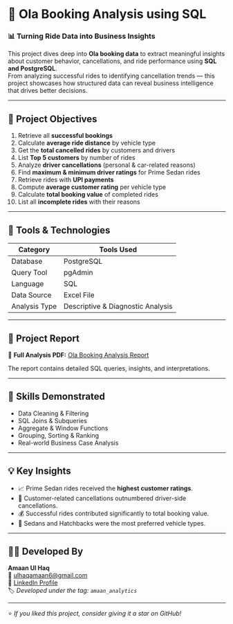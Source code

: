 # 🚖 Ola Booking Analysis using SQL  

### 📊 Turning Ride Data into Business Insights  

This project dives deep into **Ola booking data** to extract meaningful insights about customer behavior, cancellations, and ride performance using **SQL and PostgreSQL**.  
From analyzing successful rides to identifying cancellation trends — this project showcases how structured data can reveal business intelligence that drives better decisions.  

---

## 🧠 Project Objectives  

1. Retrieve all **successful bookings**  
2. Calculate **average ride distance** by vehicle type  
3. Get the **total cancelled rides** by customers and drivers  
4. List **Top 5 customers** by number of rides  
5. Analyze **driver cancellations** (personal & car-related reasons)  
6. Find **maximum & minimum driver ratings** for Prime Sedan rides  
7. Retrieve rides with **UPI payments**  
8. Compute **average customer rating** per vehicle type  
9. Calculate **total booking value** of completed rides  
10. List all **incomplete rides** with their reasons  

---

## 🧰 Tools & Technologies  

| Category | Tools Used |
|-----------|-------------|
| Database | PostgreSQL |
| Query Tool | pgAdmin |
| Language | SQL |
| Data Source | Excel File |
| Analysis Type | Descriptive & Diagnostic Analysis |

---

## 📄 Project Report  

📘 **Full Analysis PDF:** [Ola Booking Analysis Report](https://github.com/amaan-analytics/Ola-Booking-Analysis-SQL/blob/main/Ola%20Booking%20Analysis.pdf)  

The report contains detailed SQL queries, insights, and interpretations.

---

## 🚀 Skills Demonstrated  

- Data Cleaning & Filtering  
- SQL Joins & Subqueries  
- Aggregate & Window Functions  
- Grouping, Sorting & Ranking  
- Real-world Business Case Analysis  

---

## 💡 Key Insights  

- 📈 Prime Sedan rides received the **highest customer ratings**.  
- 🚫 Customer-related cancellations outnumbered driver-side cancellations.  
- 💰 Successful rides contributed significantly to total booking value.  
- 📍 Sedans and Hatchbacks were the most preferred vehicle types.  

---
## 👨‍💻 Developed By
**Amaan Ul Haq**  
📧 [ulhaqamaan6@gmail.com](mailto:ulhaqamaan6@gmail.com)  
🔗 [LinkedIn Profile](https://www.linkedin.com/in/amaan-ul-haq-33bbaa380/)  
🏷️ *Developed under the tag: `amaan_analytics`*  

---

⭐ *If you liked this project, consider giving it a star on GitHub!*
